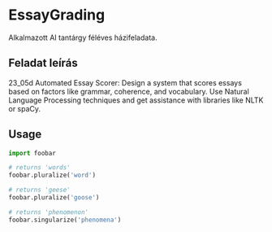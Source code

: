 # EssayGrading

Alkalmazott AI tantárgy féléves házifeladata.

## Feladat leírás

23_05d Automated Essay Scorer:
Design a system that scores essays based on factors like grammar, coherence, and vocabulary.
Use Natural Language Processing techniques and get assistance with libraries like NLTK or spaCy.

## Usage

```python
import foobar

# returns 'words'
foobar.pluralize('word')

# returns 'geese'
foobar.pluralize('goose')

# returns 'phenomenon'
foobar.singularize('phenomena')
```
